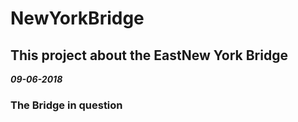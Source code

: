 # NewYorkBridge

 
## This project about the EastNew York Bridge 

***09-06-2018***



 
### The Bridge in question 